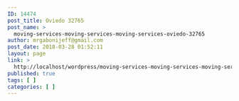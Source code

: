 ```yaml
---
ID: 14474
post_title: Oviedo 32765
post_name: >
  moving-services-moving-services-moving-services-oviedo-32765
author: mrgabonijeff@gmail.com
post_date: 2018-03-28 01:52:11
layout: page
link: >
  http://localhost/wordpress/moving-services-moving-services-moving-services-oviedo-32765/
published: true
tags: [ ]
categories: [ ]
---
```

